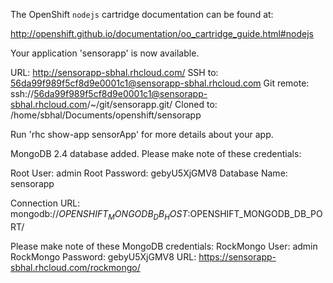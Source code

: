 The OpenShift `nodejs` cartridge documentation can be found at:

http://openshift.github.io/documentation/oo_cartridge_guide.html#nodejs

Your application 'sensorapp' is now available.

  URL:        http://sensorapp-sbhal.rhcloud.com/
  SSH to:     56da99f989f5cf8d9e0001c1@sensorapp-sbhal.rhcloud.com
  Git remote: ssh://56da99f989f5cf8d9e0001c1@sensorapp-sbhal.rhcloud.com/~/git/sensorapp.git/
  Cloned to:  /home/sbhal/Documents/openshift/sensorapp

Run 'rhc show-app sensorApp' for more details about your app.

MongoDB 2.4 database added.  Please make note of these credentials:

   Root User:     admin
   Root Password: gebyU5XjGMV8
   Database Name: sensorapp

Connection URL: mongodb://$OPENSHIFT_MONGODB_DB_HOST:$OPENSHIFT_MONGODB_DB_PORT/

Please make note of these MongoDB credentials:
  RockMongo User: admin
  RockMongo Password: gebyU5XjGMV8
URL: https://sensorapp-sbhal.rhcloud.com/rockmongo/
